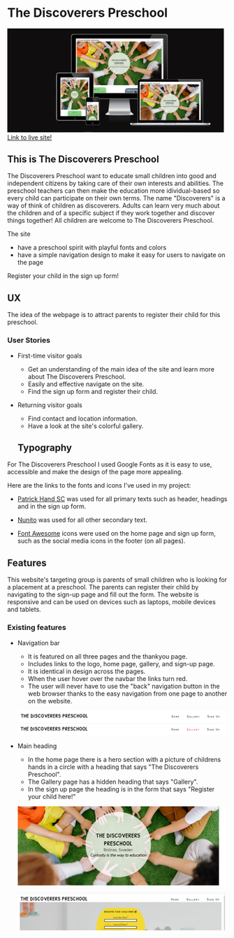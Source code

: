# The Discoverers Preschool

![Am I Responsive web page](documentation/am-i-responsive.png 'Am I responsive')
[Link to live site!](https://tinawernersson.github.io/the-discoverers/)

## This is The Discoverers Preschool

The Discoverers Preschool want to educate small children into good and independent citizens by taking care of their own interests and abilities. The preschool teachers can then make the education more idividual-based so every child can participate on their own terms. The name "Discoverers" is a way of think of children as discoverers. Adults can learn very much about the children and of a specific subject if they work together and discover things together! All children are welcome to The Discoverers Preschool.

The site
- have a preschool spirit with playful fonts and colors
- have a simple navigation design to make it easy for users to navigate on the page

Register your child in the sign up form!

## UX

The idea of the webpage is to attract parents to register their child for this preschool.

### User Stories

* First-time visitor goals

  * Get an understanding of the main idea of the site and learn more about The Discoverers Preschool.
  * Easily and effective navigate on the site.
  * Find the sign up form and register their child.

 * Returning visitor goals

   * Find contact and location information.
   * Have a look at the site's colorful gallery.

   ## Typography

For The Discoverers Preschool I used Google Fonts as it is easy to use, accessible and make the design of the page more appealing.

Here are the links to the fonts and icons I've used in my project:

- [Patrick Hand SC](https://fonts.google.com/specimen/Patrick+Hand+SC) was used for all primary texts such as header, headings and in the sign up form.

- [Nunito](https://fonts.google.com/specimen/Nunito) was used for all other secondary text.

- [Font Awesome](https://fontawesome.com) icons were used on the home page and sign up form, such as the social media icons in the footer (on all pages).

## Features

This website's targeting group is parents of small children who is looking for a placement at a preschool.
The parents can register their child by navigating to the sign-up page and fill out the form.
The website is responsive and can be used on devices such as laptops, mobile devices and tablets.

### Existing features

- Navigation bar
  - It is featured on all three pages and the thankyou page.
  - Includes links to the logo, home page, gallery, and sign-up page.
  - It is identical in design across the pages.
  - When the user hover over the navbar the links turn red.
  - The user will never have to use the "back" navigation button in the web browser thanks to the easy navigation from one page to another on the website.


  ![navigation](documentation/header.png)
  ![navigation-hover](documentation/navbar-hover.png)

- Main heading

  - In the home page there is a hero section with a picture of childrens hands in a circle with a heading that says "The Discoverers Preschool".
  - The Gallery page has a hidden heading that says "Gallery".
  - In the sign up page the heading is in the form that says "Register your child here!"

  ![headings](documentation/hero-section.png)

  ![headings](documentation/heading-signup.png)